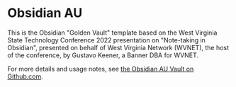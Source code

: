 # Obsidian AU  

This is the Obsidian "Golden Vault" template based on the West Virginia State Technology Conference 2022 presentation on "Note-taking in Obsidian", presented on behalf of West Virginia Network (WVNET), the host of the conference, by Gustavo Keener, a Banner DBA for WVNET.

For more details and usage notes, see [the Obsidian AU Vault on Github.com](https://github.com/v2keener/gAUdlf).
